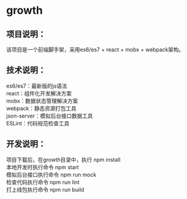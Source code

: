 # growth
## 项目说明：
  该项目是一个前端脚手架，采用es6/es7 + react + mobx + webpack架构。
## 技术说明：
  es6/es7：最新版的js语法<br>
  react：组件化开发解决方案<br>
  mobx：数据状态管理解决方案<br>
  webpack：静态资源打包工具<br>
  json-server：模拟后台接口数据工具<br>
  ESLint：代码规范检查工具
## 开发说明：
  项目下载后，在growth目录中，执行 npm install <br>
  本地开发时执行命令 npm start <br>
  模拟后台接口执行命令 npm run mock <br>
  检查代码执行命令 npm run lint <br>
  打上线包执行命令 npm run build
